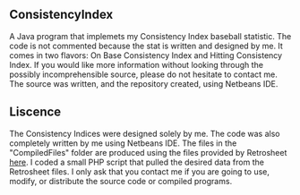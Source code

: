 ## ConsistencyIndex

A Java program that implemets my Consistency Index baseball statistic.  The code is not commented because the stat is written and designed by me.  It comes in two flavors: On Base Consistency Index and Hitting Consistency Index.  If you would like more information without looking through the possibly incomprehensible source, please do not hesitate to contact me.  The source was written, and the repository created, using Netbeans IDE.

## Liscence

The Consistency Indices were designed solely by me.  The code was also completely written by me using Netbeans IDE.  The files in the "CompiledFiles" folder are produced using the files provided by Retrosheet [here](http://www.retrosheet.org/game.htm).  I coded a small PHP script that pulled the desired data from the Retrosheet files.  I only ask that you contact me if you are going to use, modify, or distribute the source code or compiled programs.
